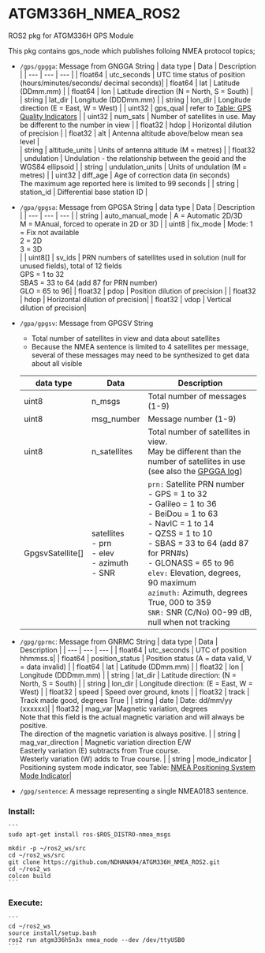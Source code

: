 # ATGM336H_NMEA_ROS2
ROS2 pkg for ATGM336H GPS Module

This pkg contains gps_node which publishes folloing NMEA protocol topics;
- `/gps/gpgga`: Message from GNGGA String
    | data type |     Data    | Description |
    | --- | --- | --- |
    | float64   | utc_seconds | UTC time status of position <br /> (hours/minutes/seconds/ decimal seconds)|
    | float64   | lat         | Latitude (DDmm.mm) |
    | float64   | lon         | Latitude direction (N = North, S = South) |
    | string    | lat_dir     | Longitude (DDDmm.mm) |
    | string    | lon_dir     | Longitude direction (E = East, W = West) |
    | uint32    | gps_qual    | refer to [Table: GPS Quality Indicators](https://docs.novatel.com/OEM7/Content/Logs/GPGGA.htm?Highlight=GPGGA#GPSQualityIndicators) |
    | uint32    | num_sats    | Number of satellites in use. May be different to the number in view |
    | float32   | hdop        | Horizontal dilution of precision |
    | float32   | alt         | Antenna altitude above/below mean sea level |         
    | string    | altitude_units | Units of antenna altitude (M = metres) |
    | float32   | undulation    | Undulation - the relationship between the geoid and the WGS84 ellipsoid |
    | string    | undulation_units | Units of undulation (M = metres) | 
    | uint32    | diff_age  | Age of correction data (in seconds) <br /> The maximum age reported here is limited to 99 seconds |
    | string    | station_id    | Differential base station ID |
    

- `/gpa/gpgsa`: Message from GPGSA String
    | data type |     Data    | Description |
    | --- | --- | --- |
    | string   | auto_manual_mode | A = Automatic 2D/3D <br /> M = MAnual, forced to operate in 2D or 3D |
    | uint8   | fix_mode         | Mode: 1 = Fix not available <br /> 2 = 2D <br /> 3 = 3D <br />|
    | uint8[]   | sv_ids         | PRN numbers of satellites used in solution (null for unused fields), total of 12 fields <br /> GPS = 1 to 32 <br /> SBAS = 33 to 64 (add 87 for PRN number) <br /> GLO = 65 to 96|
    | float32    | pdop     | Position dilution of precision |
    | float32    | hdop     | Horizontal dilution of precision|
    | float32    | vdop    | Vertical dilution of precision|
    
- `/gpa/gpgsv`: Message from GPGSV String <br />
    - Total number of satellites in view and data about satellites
    -  Because the NMEA sentence is limited to 4 satellites per message, several of these messages may need to be synthesized to get data about all visible

    | data type |     Data    | Description |
    | --- | --- | --- |
    | uint8   | n_msgs | Total number of messages (1-9) |
    | uint8   | msg_number  | Message number (1-9) |
    | uint8   | n_satellites | Total number of satellites in view. <br /> May be different than the number of satellites in use (see also the [GPGGA log](https://docs.novatel.com/OEM7/Content/Logs/GPGGA.htm))|
    | GpgsvSatellite[]    | satellites  <br /> - prn <br /> - elev <br /> - azimuth <br/> - SNR  | `prn:` Satellite PRN number <br /> - GPS = 1 to 32  <br /> - Galileo = 1 to 36  <br /> - BeiDou = 1 to 63  <br />  - NavIC = 1 to 14  <br />  - QZSS = 1 to 10  <br /> - SBAS = 33 to 64 (add 87 for PRN#s)  <br />  - GLONASS = 65 to 96  <br /> `elev:` Elevation, degrees, 90 maximum  <br /> `azimuth:` Azimuth, degrees True, 000 to 359 <br /> `SNR:` SNR (C/No) 00-99 dB, null when not tracking|
    



- `/gpg/gprmc`: Message from GNRMC String
    | data type |     Data    | Description |
    | --- | --- | --- |
    | float64   | utc_seconds |  UTC of position hhmmss.s|
    | float64   | position_status  | Position status (A = data valid, V = data invalid) |
    | float64   | lat         | Latitude (DDmm.mm) |
    | float32    | lon     | Longitude (DDDmm.mm) |
    | string    | lat_dir     | Latitude direction: (N = North, S = South) |
    | string    | lon_dir    | Longitude direction: (E = East, W = West) |
    | float32 | speed | Speed over ground, knots |
    | float32 | track | Track made good, degrees True |
    | string  | date | Date: dd/mm/yy (xxxxxx)|
    | float32 | mag_var |Magnetic variation, degrees <br /> Note that this field is the actual magnetic variation and will always be positive. <br /> The direction of the magnetic variation is always positive. |
    | string  | mag_var_direction | Magnetic variation direction E/W <br /> Easterly variation (E) subtracts from True course. <br /> Westerly variation (W) adds to True course. |
    | string  | mode_indicator | Positioning system mode indicator, see Table: [NMEA Positioning System Mode Indicator](https://docs.novatel.com/OEM7/Content/Logs/GPRMC.htm?Highlight=GPRMC#NMEAPositioningSystemModeIndicator)|


- `/gpg/sentence`: A message representing a single NMEA0183 sentence.


### Install:
    ``` 
    sudo apt-get install ros-$ROS_DISTRO-nmea_msgs

    mkdir -p ~/ros2_ws/src
    cd ~/ros2_ws/src
    git clone https://github.com/NDHANA94/ATGM336H_NMEA_ROS2.git
    cd ~/ros2_ws
    colcon build
    ```

### Execute:
    ```
    cd ~/ros2_ws
    source install/setup.bash
    ros2 run atgm336h5n3x nmea_node --dev /dev/ttyUSB0
    ```